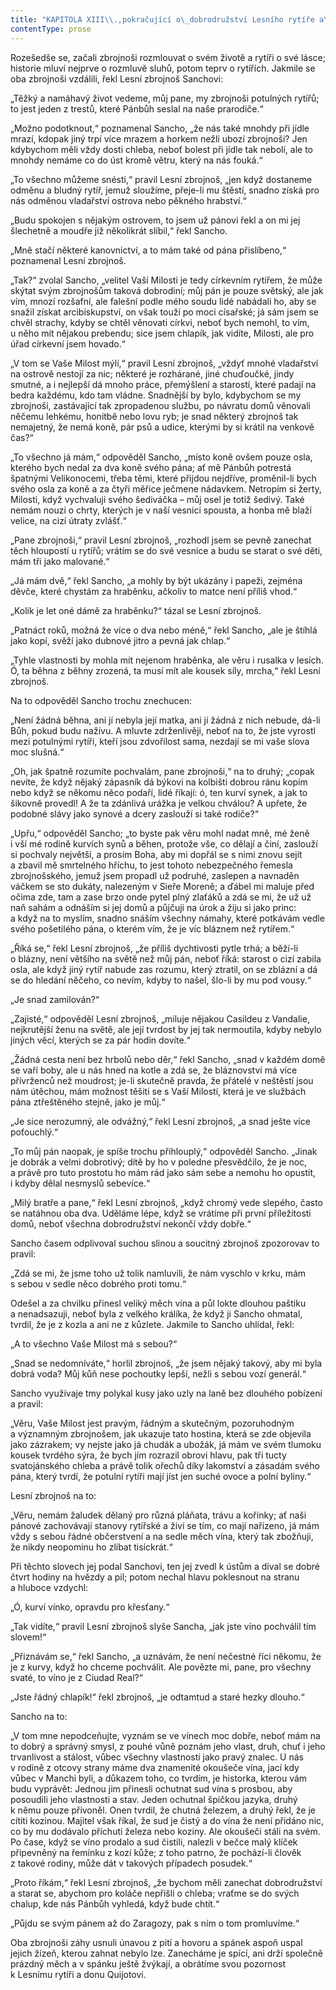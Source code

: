 ```yaml
---
title: "KAPITOLA XIII\\.,pokračující o\_dobrodružství Lesního rytíře a\_rozumné, nové a\_milé rozmluvě zbrojnošů\\."
contentType: prose
---
```


<section>

Rozešedše se, začali zbrojnoši rozmlouvat o svém životě a rytíři o své lásce; historie mluví nejprve o rozmluvě sluhů, potom teprv o rytířích. Jakmile se oba zbrojnoši vzdálili, řekl Lesní zbrojnoš Sanchovi:

„Těžký a namáhavý život vedeme, můj pane, my zbrojnoši potulných rytířů; to jest jeden z trestů, které Pánbůh seslal na naše prarodiče.“

„Možno podotknout,“ poznamenal Sancho, „že nás také mnohdy při jídle mrazí, kdopak jiný trpí více mrazem a horkem nežli ubozí zbrojnoši? Jen kdybychom měli vždy dosti chleba, neboť bolest při jídle tak nebolí, ale to mnohdy nemáme co do úst kromě větru, který na nás fouká.“

„To všechno můžeme snésti,“ pravil Lesní zbrojnoš, „jen když dostaneme odměnu a bludný rytíř, jemuž sloužíme, přeje-li mu štěstí, snadno získá pro nás odměnou vladařství ostrova nebo pěkného hrabství.“

„Budu spokojen s nějakým ostrovem, to jsem už pánovi řekl a on mi jej šlechetně a moudře již několikrát slíbil,“ řekl Sancho.

„Mně stačí některé kanovnictví, a to mám také od pána přislíbeno,“ poznamenal Lesní zbrojnoš.

„Tak?“ zvolal Sancho, „velitel Vaší Milosti je tedy církevním rytířem, že může skýtat svým zbrojnošům taková dobrodiní; můj pán je pouze světský, ale jak vím, mnozí rozšafní, ale falešní podle mého soudu lidé nabádali ho, aby se snažil získat arcibiskupství, on však touží po moci císařské; já sám jsem se chvěl strachy, kdyby se chtěl věnovati církvi, neboť bych nemohl, to vím, u něho mít nějakou prebendu; sice jsem chlapík, jak vidíte, Milosti, ale pro úřad církevní jsem hovado.“

„V tom se Vaše Milost mýlí,“ pravil Lesní zbrojnoš, „vždyť mnohé vladařství na ostrově nestojí za nic; některé je rozhárané, jiné chuďoučké, jindy smutné, a i nejlepší dá mnoho práce, přemýšlení a starostí, které padají na bedra každému, kdo tam vládne. Snadnější by bylo, kdybychom se my zbrojnoši, zastávající tak zpropadenou službu, po návratu domů věnovali něčemu lehkému, honitbě nebo lovu ryb; je snad některý zbrojnoš tak nemajetný, že nemá koně, pár psů a udice, kterými by si krátil na venkově čas?“

„To všechno já mám,“ odpověděl Sancho, „místo koně ovšem pouze osla, kterého bych nedal za dva koně svého pána; ať mě Pánbůh potrestá špatnými Velikonocemi, třeba těmi, které přijdou nejdříve, proměnil-li bych svého osla za koně a za čtyři měřice ječmene nádavkem. Netropím si žerty, Milosti, když vychvaluji svého šediváčka – můj osel je totiž šedivý. Také nemám nouzi o chrty, kterých je v naší vesnici spousta, a honba mě blaží velice, na cizí útraty zvlášť.“

„Pane zbrojnoši,“ pravil Lesní zbrojnoš, „rozhodl jsem se pevně zanechat těch hloupostí u rytířů; vrátím se do své vesnice a budu se starat o své děti, mám tři jako malované.“

„Já mám dvě,“ řekl Sancho, „a mohly by být ukázány i papeži, zejména děvče, které chystám za hraběnku, ačkoliv to matce není příliš vhod.“

„Kolik je let oné dámě za hraběnku?“ tázal se Lesní zbrojnoš.

„Patnáct roků, možná že více o dva nebo méně,“ řekl Sancho, „ale je štíhlá jako kopí, svěží jako dubnové jitro a pevná jak chlap.“

„Tyhle vlastnosti by mohla mít nejenom hraběnka, ale věru i rusalka v lesích. Ó, ta běhna z běhny zrozená, ta musí mít ale kousek síly, mrcha,“ řekl Lesní zbrojnoš.

Na to odpověděl Sancho trochu znechucen:

„Není žádná běhna, ani jí nebyla její matka, ani jí žádná z nich nebude, dá-li Bůh, pokud budu naživu. A mluvte zdrženlivěji, neboť na to, že jste vyrostl mezi potulnými rytíři, kteří jsou zdvořilost sama, nezdají se mi vaše slova moc slušná.“

„Oh, jak špatně rozumíte pochvalám, pane zbrojnoši,“ na to druhý; „copak nevíte, že když nějaký zápasník dá býkovi na kolbišti dobrou ránu kopím nebo když se někomu něco podaří, lidé říkají: ó, ten kurví synek, a jak to šikovně provedl! A že ta zdánlivá urážka je velkou chválou? A upřete, že podobné slávy jako synové a dcery zaslouží si také rodiče?“

„Upřu,“ odpověděl Sancho; „to byste pak věru mohl nadat mně, mé ženě i vší mé rodině kurvích synů a běhen, protože vše, co dělají a činí, zaslouží si pochvaly největší, a prosím Boha, aby mi dopřál se s nimi znovu sejít a zbavil mě smrtelného hříchu, to jest tohoto nebezpečného řemesla zbrojnošského, jemuž jsem propadl už podruhé, zaslepen a navnaděn váčkem se sto dukáty, nalezeným v Sieře Moreně; a ďábel mi maluje před očima zde, tam a zase brzo onde pytel plný zlaťáků a zdá se mi, že už už naň sahám a odnáším si jej domů a půjčuji na úrok a žiju si jako princ: a když na to myslím, snadno snáším všechny námahy, které potkávám vedle svého pošetilého pána, o kterém vím, že je víc bláznem než rytířem.“

„Říká se,“ řekl Lesní zbrojnoš, „že příliš dychtivosti pytle trhá; a běží-li o blázny, není většího na světě než můj pán, neboť říká: starost o cizí zabila osla, ale když jiný rytíř nabude zas rozumu, který ztratil, on se zblázní a dá se do hledání něčeho, co nevím, kdyby to našel, šlo-li by mu pod vousy.“

„Je snad zamilován?“

„Zajisté,“ odpověděl Lesní zbrojnoš, „miluje nějakou Casildeu z Vandalie, nejkrutější ženu na světě, ale její tvrdost by jej tak ne­rmoutila, kdyby nebylo jiných věcí, kterých se za pár hodin dovíte.“

„Žádná cesta není bez hrbolů nebo děr,“ řekl Sancho, „snad v kaž­dém domě se vaří boby, ale u nás hned na kotle a zdá se, že bláznovství má více přívrženců než moudrost; je-li skutečně pravda, že přátelé v neštěstí jsou nám útěchou, mám možnost těšiti se s Vaší Milostí, která je ve službách pána ztřeštěného stejně, jako je můj.“

„Je sice nerozumný, ale odvážný,“ řekl Lesní zbrojnoš, „a snad ješte více poťouchlý.“

„To můj pán naopak, je spíše trochu přihlouplý,“ odpověděl Sancho. „Jinak je dobrák a velmi dobrotivý; dítě by ho v poledne přesvědčilo, že je noc, a právě pro tuto prostotu ho mám rád jako sám sebe a nemohu ho opustit, i kdyby dělal nesmyslů sebevíce.“

„Milý bratře a pane,“ řekl Lesní zbrojnoš, „když chromý vede slepého, často se natáhnou oba dva. Uděláme lépe, když se vrátíme při první příležitosti domů, neboť všechna dobrodružství nekončí vždy dobře.“

Sancho časem odplivoval suchou slinou a soucitný zbrojnoš zpozorovav to pravil:

„Zdá se mi, že jsme toho už tolik namluvili, že nám vyschlo v krku, mám s sebou v sedle něco dobrého proti tomu.“

Odešel a za chvilku přinesl veliký měch vína a půl lokte dlouhou paštiku a nenadsazuji, neboť byla z velkého králíka, že když ji Sancho ohmatal, tvrdil, že je z kozla a ani ne z kůzlete. Jakmile to Sancho uhlídal, řekl:

„A to všechno Vaše Milost má s sebou?“

„Snad se nedomníváte,“ horlil zbrojnoš, „že jsem nějaký takový, aby mi byla dobrá voda? Můj kůň nese pochoutky lepší, nežli s sebou vozí generál.“

Sancho využívaje tmy polykal kusy jako uzly na laně bez dlouhého pobízení a pravil:

„Věru, Vaše Milost jest pravým, řádným a skutečným, pozoruhodným a významným zbrojnošem, jak ukazuje tato hostina, která se zde objevila jako zázrakem; vy nejste jako já chudák a ubožák, já mám ve svém tlumoku kousek tvrdého sýra, že bych jím rozrazil obrovi hlavu, pak tři tucty svatojánského chleba a právě tolik ořechů díky lakomství a zásadám svého pána, který tvrdí, že potulní rytíři mají jíst jen suché ovoce a polní byliny.“

Lesní zbrojnoš na to:

„Věru, nemám žaludek dělaný pro různá pláňata, trávu a kořínky; ať naši pánové zachovávají stanovy rytířské a živí se tím, co mají nařízeno, já mám vždy s sebou řádné občerstvení a na sedle měch vína, který tak zbožňuji, že nikdy neopominu ho zlíbat tisíckrát.“

Při těchto slovech jej podal Sanchovi, ten jej zvedl k ústům a díval se dobré čtvrt hodiny na hvězdy a pil; potom nechal hlavu poklesnout na stranu a hluboce vzdychl:

„Ó, kurví vínko, opravdu pro křesťany.“

„Tak vidíte,“ pravil Lesní zbrojnoš slyše Sancha, „jak jste víno pochválil tím slovem!“

„Přiznávám se,“ řekl Sancho, „a uznávám, že není nečestné říci někomu, že je z kurvy, když ho chceme pochválit. Ale povězte mi, pane, pro všechny svaté, to víno je z Ciudad Real?“

„Jste řádný chlapík!“ řekl zbrojnoš, „je odtamtud a staré hezky dlouho.“

Sancho na to:

„V tom mne nepodceňujte, vyznám se ve vínech moc dobře, neboť mám na to dobrý a správný smysl, z pouhé vůně poznám jeho vlast, druh, chuť i jeho trvanlivost a stálost, vůbec všechny vlastnosti jako pravý znalec. U nás v rodině z otcovy strany máme dva znamenité okoušeče vína, jací kdy vůbec v Manchi byli, a důkazem toho, co tvrdím, je historka, kterou vám budu vyprávět: Jednou jim přinesli ochutnat sud vína s prosbou, aby posoudili jeho vlastnosti a stav. Jeden ochutnal špičkou jazyka, druhý k němu pouze přivoněl. Onen tvrdil, že chutná železem, a druhý řekl, že je cítiti kozinou. Majitel však říkal, že sud je čistý a do vína že není přidáno nic, co by mu dodávalo příchuti železa nebo koziny. Ale okoušeči stáli na svém. Po čase, když se víno prodalo a sud čistili, nalezli v bečce malý klíček připevněný na řemínku z kozí kůže; z toho patrno, že pochází-li člověk z takové rodiny, může dát v takových případech posudek.“

„Proto říkám,“ řekl Lesní zbrojnoš, „že bychom měli zanechat dobrodružství a starat se, abychom pro koláče nepřišli o chleba; vraťme se do svých chalup, kde nás Pánbůh vyhledá, když bude chtít.“

„Půjdu se svým pánem až do Zaragozy, pak s ním o tom promluvíme.“

Oba zbrojnoši záhy usnuli únavou z pití a hovoru a spánek aspoň uspal jejich žízeň, kterou zahnat nebylo lze. Zanecháme je spící, ani drží společně prázdný měch a v spánku ještě žvýkají, a obrátíme svou pozornost k Lesnímu rytíři a donu Quijotovi.

</section>
